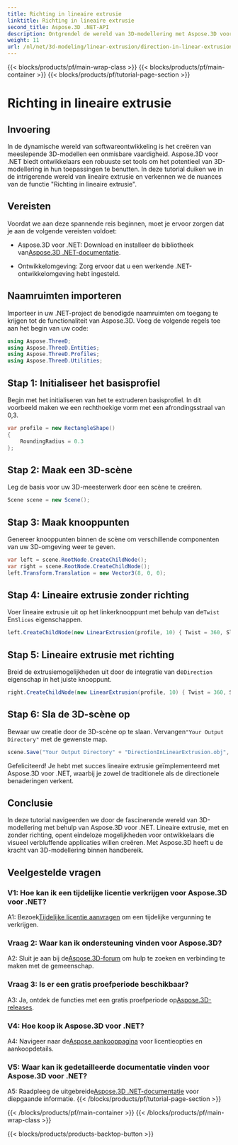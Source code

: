 ```yaml
---
title: Richting in lineaire extrusie
linktitle: Richting in lineaire extrusie
second_title: Aspose.3D .NET-API
description: Ontgrendel de wereld van 3D-modellering met Aspose.3D voor .NET. Leer richting lineaire extrusie, vergroot de creativiteit en maak moeiteloos meeslepende toepassingen.
weight: 11
url: /nl/net/3d-modeling/linear-extrusion/direction-in-linear-extrusion/
---
```


{{< blocks/products/pf/main-wrap-class >}}
{{< blocks/products/pf/main-container >}}
{{< blocks/products/pf/tutorial-page-section >}}

# Richting in lineaire extrusie

## Invoering

In de dynamische wereld van softwareontwikkeling is het creëren van meeslepende 3D-modellen een onmisbare vaardigheid. Aspose.3D voor .NET biedt ontwikkelaars een robuuste set tools om het potentieel van 3D-modellering in hun toepassingen te benutten. In deze tutorial duiken we in de intrigerende wereld van lineaire extrusie en verkennen we de nuances van de functie "Richting in lineaire extrusie".

## Vereisten

Voordat we aan deze spannende reis beginnen, moet je ervoor zorgen dat je aan de volgende vereisten voldoet:

-  Aspose.3D voor .NET: Download en installeer de bibliotheek van[Aspose.3D .NET-documentatie](https://reference.aspose.com/3d/net/).

- Ontwikkelomgeving: Zorg ervoor dat u een werkende .NET-ontwikkelomgeving hebt ingesteld.

## Naamruimten importeren

Importeer in uw .NET-project de benodigde naamruimten om toegang te krijgen tot de functionaliteit van Aspose.3D. Voeg de volgende regels toe aan het begin van uw code:

```csharp
using Aspose.ThreeD;
using Aspose.ThreeD.Entities;
using Aspose.ThreeD.Profiles;
using Aspose.ThreeD.Utilities;
```

## Stap 1: Initialiseer het basisprofiel

Begin met het initialiseren van het te extruderen basisprofiel. In dit voorbeeld maken we een rechthoekige vorm met een afrondingsstraal van 0,3.

```csharp
var profile = new RectangleShape()
{
    RoundingRadius = 0.3
};
```

## Stap 2: Maak een 3D-scène

Leg de basis voor uw 3D-meesterwerk door een scène te creëren.

```csharp
Scene scene = new Scene();
```

## Stap 3: Maak knooppunten

Genereer knooppunten binnen de scène om verschillende componenten van uw 3D-omgeving weer te geven.

```csharp
var left = scene.RootNode.CreateChildNode();
var right = scene.RootNode.CreateChildNode();
left.Transform.Translation = new Vector3(8, 0, 0);
```

## Stap 4: Lineaire extrusie zonder richting

 Voer lineaire extrusie uit op het linkerknooppunt met behulp van de`Twist` En`Slices` eigenschappen.

```csharp
left.CreateChildNode(new LinearExtrusion(profile, 10) { Twist = 360, Slices = 100 });
```

## Stap 5: Lineaire extrusie met richting

 Breid de extrusiemogelijkheden uit door de integratie van de`Direction` eigenschap in het juiste knooppunt.

```csharp
right.CreateChildNode(new LinearExtrusion(profile, 10) { Twist = 360, Slices = 100, Direction = new Vector3(0.3, 0.2, 1) });
```

## Stap 6: Sla de 3D-scène op

 Bewaar uw creatie door de 3D-scène op te slaan. Vervangen`"Your Output Directory"` met de gewenste map.

```csharp
scene.Save("Your Output Directory" + "DirectionInLinearExtrusion.obj", FileFormat.WavefrontOBJ);
```

Gefeliciteerd! Je hebt met succes lineaire extrusie geïmplementeerd met Aspose.3D voor .NET, waarbij je zowel de traditionele als de directionele benaderingen verkent.

## Conclusie

In deze tutorial navigeerden we door de fascinerende wereld van 3D-modellering met behulp van Aspose.3D voor .NET. Lineaire extrusie, met en zonder richting, opent eindeloze mogelijkheden voor ontwikkelaars die visueel verbluffende applicaties willen creëren. Met Aspose.3D heeft u de kracht van 3D-modellering binnen handbereik.

## Veelgestelde vragen

### V1: Hoe kan ik een tijdelijke licentie verkrijgen voor Aspose.3D voor .NET?

 A1: Bezoek[Tijdelijke licentie aanvragen](https://purchase.aspose.com/temporary-license/) om een tijdelijke vergunning te verkrijgen.

### Vraag 2: Waar kan ik ondersteuning vinden voor Aspose.3D?

 A2: Sluit je aan bij de[Aspose.3D-forum](https://forum.aspose.com/c/3d/18) om hulp te zoeken en verbinding te maken met de gemeenschap.

### Vraag 3: Is er een gratis proefperiode beschikbaar?

 A3: Ja, ontdek de functies met een gratis proefperiode op[Aspose.3D-releases](https://releases.aspose.com/).

### V4: Hoe koop ik Aspose.3D voor .NET?

 A4: Navigeer naar de[Aspose aankooppagina](https://purchase.aspose.com/buy) voor licentieopties en aankoopdetails.

### V5: Waar kan ik gedetailleerde documentatie vinden voor Aspose.3D voor .NET?

 A5: Raadpleeg de uitgebreide[Aspose.3D .NET-documentatie](https://reference.aspose.com/3d/net/) voor diepgaande informatie.
{{< /blocks/products/pf/tutorial-page-section >}}

{{< /blocks/products/pf/main-container >}}
{{< /blocks/products/pf/main-wrap-class >}}

{{< blocks/products/products-backtop-button >}}
